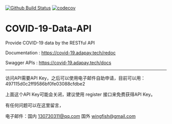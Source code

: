 [![Github Build Status](https://github.com/chinapnr/COVID-19-data/workflows/Python%20App/badge.svg?branch=master)](https://github.com/chinapnr/COVID-19-Data-API/actions)
[![codecov](https://codecov.io/gh/chinapnr/COVID-19-Data-API/branch/master/graph/badge.svg)](https://codecov.io/gh/chinapnr/COVID-19-Data-API)

# COVID-19-Data-API

Provide COVID-19 data by the RESTful API

Documentation :  https://covid-19.adapay.tech/redoc

Swagger APIs : https://covid-19.adapay.tech/docs

---

访问API需要API Key，之后可以使用电子邮件自助申请，目前可以用：497115d0c2ff9586bf0fe03088cfdbe2

上面这个API Key可能会关闭，建议使用 register 接口来免费获得API Key。

有任何问题可以在这里留言，

电子邮件：国内 130730311@qq.com 国外 wingfish@gmail.com
